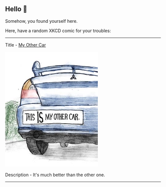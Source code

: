 ## Hello 👀

Somehow, you found yourself here.

Here, have a random XKCD comic for your troubles:

-----------------------------------

Title - [My Other Car](https://xkcd.com/80)

![My Other Car](./random_comic.png)

Description - It's much better than the other one.

-----------------------------------